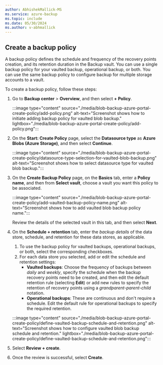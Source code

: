 ```yaml
---
author: AbhishekMallick-MS
ms.service: azure-backup
ms.topic: include
ms.date: 05/30/2024
ms.author: v-abhmallick
---
```


## Create a backup policy

A backup policy defines the schedule and frequency of the recovery points creation, and its retention duration in the Backup vault. You can use a single backup policy for your vaulted backup, operational backup, or both. You can use the same backup policy to configure backup for multiple storage accounts to a vault.

To create a backup policy, follow these steps:

1. Go to **Backup center** > **Overview**, and then select **+ Policy**.

   :::image type="content" source="./media/blob-backup-azure-portal-create-policy/add-policy.png" alt-text="Screenshot shows how to initiate adding backup policy for vaulted blob backup." lightbox="./media/blob-backup-azure-portal-create-policy/add-policy.png":::

2. On the **Start: Create Policy** page, select the **Datasource type** as **Azure Blobs (Azure Storage)**, and then select **Continue**.

   :::image type="content" source="./media/blob-backup-azure-portal-create-policy/datasource-type-selection-for-vaulted-blob-backup.png" alt-text="Screenshot shows how to select datasource type for vaulted blob backup.":::

3. On the **Create Backup Policy** page, on the **Basics** tab, enter a **Policy name**, and then from **Select vault**, choose a vault you want this policy to be associated.

   :::image type="content" source="./media/blob-backup-azure-portal-create-policy/add-vaulted-backup-policy-name.png" alt-text="Screenshot shows how to add vaulted blob backup policy name.":::

   Review the details of the selected vault in this tab, and then select **Next**.
 
4. On the **Schedule + retention** tab, enter the *backup details* of the data store, schedule, and retention for these data stores, as applicable.

   1. To use the backup policy for vaulted backups, operational backups, or both, select the corresponding checkboxes.
   1. For each data store you selected, add or edit the schedule and retention settings:
      - **Vaulted backups**: Choose the frequency of backups between *daily* and *weekly*, specify the schedule when the backup recovery points need to be created, and then edit the default retention rule (selecting **Edit**) or add new rules to specify the retention of recovery points using a *grandparent-parent-child* notation.
      - **Operational backups**: These are continuous and don't require a schedule. Edit the default rule for operational backups to specify the required retention.

   :::image type="content" source="./media/blob-backup-azure-portal-create-policy/define-vaulted-backup-schedule-and-retention.png" alt-text="Screenshot shows how to configure vaulted blob backup schedule and retention." lightbox="./media/blob-backup-azure-portal-create-policy/define-vaulted-backup-schedule-and-retention.png":::

5. Select **Review + create**.
6. Once the review is successful, select **Create**.